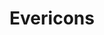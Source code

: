 ---
title: Evericons
intro: A collection of 460+ icons, free for personal and commercial use.
link: http://www.evericons.com
tags:
preview: ever.png
category: 
- Visual design
site: Ever Icons
type: Resource

---
